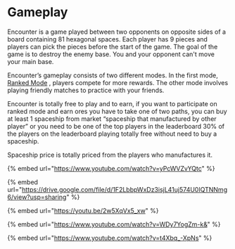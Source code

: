 # Gameplay

Encounter is a game played between two opponents on opposite sides of a board containing 81 hexagonal spaces. Each player has 9 pieces and players can pick the pieces before the start of the game. The goal of the game is to destroy the enemy base. You and your opponent can't move your main base.

Encounter’s gameplay consists of two different modes. In the first mode, [Ranked Mode](https://www.notion.so/games-and-technology/encounter/gameplay/game-modes) , players compete for more rewards. The other mode involves playing friendly matches to practice with your friends.

Encounter is totally free to play and to earn, if you want to participate on ranked mode and earn ores you have to take one of two paths, you can buy at least 1 spaceship from market “spaceship that manufactured by other player” or you need to be one of the top players in the leaderboard 30% of the players on the leaderboard playing totally free without need to buy a spaceship.

Spaceship price is totally priced from the players who manufactures it.

{% embed url="https://www.youtube.com/watch?v=yPcWVZvYQtc" %}

{% embed url="https://drive.google.com/file/d/1F2LbbpWxDz3isjL41uj574U0IQTNNmg6/view?usp=sharing" %}



{% embed url="https://youtu.be/2w5XqVx5_xw" %}

{% embed url="https://www.youtube.com/watch?v=WDy7YogZm-k&" %}



{% embed url="https://www.youtube.com/watch?v=t4Xbq_-XpNs" %}


